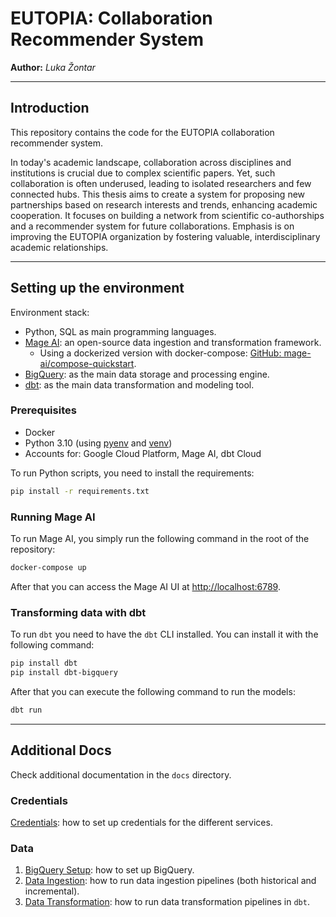 # EUTOPIA: Collaboration Recommender System

**Author:** *Luka Žontar*

<hr/>

## Introduction

This repository contains the code for the EUTOPIA collaboration recommender system.

In today's academic landscape, collaboration across disciplines and institutions is crucial due to complex scientific
papers. Yet, such collaboration is often underused, leading to isolated researchers and few connected hubs. This thesis
aims to create a system for proposing new partnerships based on research interests and trends, enhancing academic
cooperation. It focuses on building a network from scientific co-authorships and a recommender system for future
collaborations. Emphasis is on improving the EUTOPIA organization by fostering valuable, interdisciplinary academic
relationships.

<hr/>

## Setting up the environment

Environment stack:

- Python, SQL as main programming languages.
- [Mage AI](https://www.mage.ai/): an open-source data ingestion and transformation framework.
    - Using a dockerized version with
      docker-compose: [GitHub: mage-ai/compose-quickstart](https://docs.mage.ai/getting-started/setup).
- [BigQuery](https://cloud.google.com/bigquery): as the main data storage and processing engine.
- [dbt](https://www.getdbt.com/): as the main data transformation and modeling tool.

### Prerequisites

- Docker
- Python 3.10 (using [pyenv](https://github.com/pyenv-win/pyenv-win)
  and [venv](https://docs.python.org/3/library/venv.html))
- Accounts for: Google Cloud Platform, Mage AI, dbt Cloud

To run Python scripts, you need to install the requirements:

```bash
pip install -r requirements.txt
```

### Running Mage AI

To run Mage AI, you simply run the following command in the root of the repository:

```bash
docker-compose up
```

After that you can access the Mage AI UI at [http://localhost:6789](http://localhost:6789).

### Transforming data with dbt

To run `dbt` you need to have the `dbt` CLI installed. You can install it with the following command:

```bash
pip install dbt
pip install dbt-bigquery
```

After that you can execute the following command to run the models:

```bash
dbt run
```

<hr/>

## Additional Docs

Check additional documentation in the `docs` directory.

### Credentials

[Credentials](docs/data/Credentials.md): how to set up credentials for the different services.

### Data

1. [BigQuery Setup](docs/data/01%20-%20BigQuery%20Setup.md): how to set up BigQuery.
2. [Data Ingestion](docs/data/02%20-%20Data%20Ingestion.md): how to run data ingestion pipelines (both historical and
   incremental).
3. [Data Transformation](docs/data/03%20-%20Data%20Transformation.md): how to run data transformation pipelines
   in `dbt`.